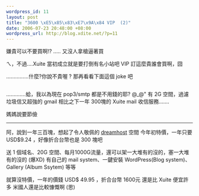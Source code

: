 ```yaml
--- 
wordpress_id: 11
layout: post
title: "3600 \xE5\x85\x83\xE7\x9A\x84 VIP  (2)"
date: 2006-07-23 20:48:00 +08:00
wordpress_url: http://blog.xdite.net/?p=11
---
```

嫌貴可以不要買啊!? ..... 又沒人拿槍逼著買

ㄟ，不過....Xuite 當初成立就是要打倒有名小站吧
VIP 訂這麼貴誰會買啊，囧

...............什麼?你說不貴喔 ?
那再看看下面這個 joke 吧

<div> <a href="http://www.flickr.com/photos/49274115@N00/196078740/" title="photo sharing"><img src="http://static.flickr.com/68/196078740_67c6268061_o.jpg" alt="" /></a>
</div>

.............蛤，我以為現在 pop3/smtp 都是不用錢的耶? @_@"
有 2G 空間，過濾垃圾信又超強的 gmail
相比之下一年 300塊的 Xuite mail 收信服務.......

媽媽說要節儉

------

阿，說到一年三百塊，想起了令人敬佩的 <a href="http://www.dreamhost.com">dreamhost</a> 空間
今年初特價，一年只要 USD$9.24 ，好像折合台幣也是 300 塊吧

送 1 個域名、20G 空間、每月1000G流量，還可以架一大堆有的沒的，塞一大堆有的沒的 (爆XD)
有自己的 mail system、一鍵安裝 WordPress(Blog system)、Gallery (Album Ssytem) 等等

就算沒特價，一年的價錢 USD$ 49.95 ，折合台幣 1600元
還是比 Xuite 便宜許多
米國人還是比較慷慨啊 (思)
